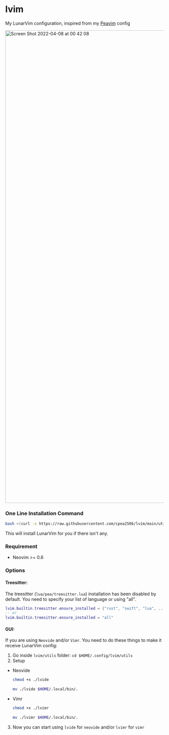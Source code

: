 # lvim

My LunarVim configuration, inspired from my [Peavim](https://github.com/cpea2506/peavim) config

<img width="1500"
     alt="Screen Shot 2022-04-08 at 00 42 08" 
     src="https://user-images.githubusercontent.com/42694704/162264344-6dcdf17a-b734-4e9d-bdd4-5442a18ca24c.png">

### One Line Installation Command

```bash
bash <(curl -s https://raw.githubusercontent.com/cpea2506/lvim/main/utils/install.sh)
```

This will install LunarVim for you if there isn't any.

### Requirement

- Neovim >= 0.6

### Options

#### Treesitter:

The treesitter (`lua/pea/treesitter.lua`) installation has been disabled by default. You need to specify
your list of language or using "all".

```lua
lvim.builtin.treesitter.ensure_installed = {"rust", "swift", "lua", ...}
-- or 
lvim.builtin.treesitter.ensure_installed = "all"
```

#### GUI:

If you are using `Neovide` and/or `Vimr`. You need to do these things to make it receive LunarVim config:

  1. Go inside `lvim/utils` folder: `cd $HOME/.config/lvim/utils`
  2. Setup
  - Neovide

    ```bash
    chmod +x ./lvide
  
    mv ./lvide $HOME/.local/bin/.
    ```
  - Vimr

    ```bash
    chmod +x ./lvimr
  
    mv ./lvimr $HOME/.local/bin/.
    ```
  
  3. Now you can start using `lvide` for `neovide` and/or `lvimr` for `vimr`
